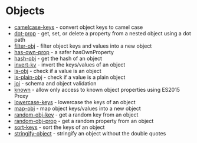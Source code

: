 # Objects

* [camelcase-keys](https://github.com/sindresorhus/camelcase-keys) - convert object keys to camel case
* [dot-prop](https://github.com/sindresorhus/dot-prop) - get, set, or delete a property from a nested object using a dot path
* [filter-obj](https://github.com/sindresorhus/filter-obj) - filter object keys and values into a new object
* [has-own-prop](https://github.com/sindresorhus/has-own-prop) - a safer hasOwnProperty
* [hash-obj](https://github.com/sindresorhus/hash-obj) - get the hash of an object
* [invert-kv](https://github.com/sindresorhus/invert-kv) - invert the keys/values of an object
* [is-obj](https://github.com/sindresorhus/is-obj) - check if a value is an object
* [is-plain-obj](https://github.com/sindresorhus/is-plain-obj) - check if a value is a plain object
* [joi](https://github.com/sideway/joi) - schema and object validation
* [known](https://github.com/sindresorhus/known) - allow only access to known object properties using ES2015 Proxy
* [lowercase-keys](https://github.com/sindresorhus/lowercase-keys) - lowercase the keys of an object
* [map-obj](https://github.com/sindresorhus/map-obj) - map object keys/values into a new object
* [random-obj-key](https://github.com/sindresorhus/random-obj-key) - get a random key from an object
* [random-obj-prop](https://github.com/sindresorhus/random-obj-prop) - get a random property from an object
* [sort-keys](https://github.com/sindresorhus/sort-keys) - sort the keys of an object
* [stringify-object](https://github.com/sindresorhus/stringify-object) - stringify an object without the double quotes
